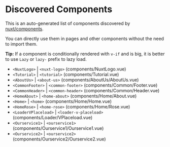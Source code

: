 # Discovered Components

This is an auto-generated list of components discovered by [nuxt/components](https://github.com/nuxt/components).

You can directly use them in pages and other components without the need to import them.

**Tip:** If a component is conditionally rendered with `v-if` and is big, it is better to use `Lazy` or `lazy-` prefix to lazy load.

- `<NuxtLogo>` | `<nuxt-logo>` (components/NuxtLogo.vue)
- `<Tutorial>` | `<tutorial>` (components/Tutorial.vue)
- `<AboutUs>` | `<about-us>` (components/AboutUs/AboutUs.vue)
- `<CommonFooter>` | `<common-footer>` (components/Common/Footer.vue)
- `<CommonHeader>` | `<common-header>` (components/Common/Header.vue)
- `<HomeAbout>` | `<home-about>` (components/Home/About.vue)
- `<Home>` | `<home>` (components/Home/Home.vue)
- `<HomeRose>` | `<home-rose>` (components/Home/Rose.vue)
- `<LoaderVPlaceload>` | `<loader-v-placeload>` (components/Loader/VPlaceload.vue)
- `<Ourservice1>` | `<ourservice1>` (components/Ourservice1/Ourservice1.vue)
- `<Ourservice2>` | `<ourservice2>` (components/Ourservice2/Ourservice2.vue)
